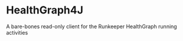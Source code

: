 HealthGraph4J
=============

A bare-bones read-only client for the Runkeeper HealthGraph running activities